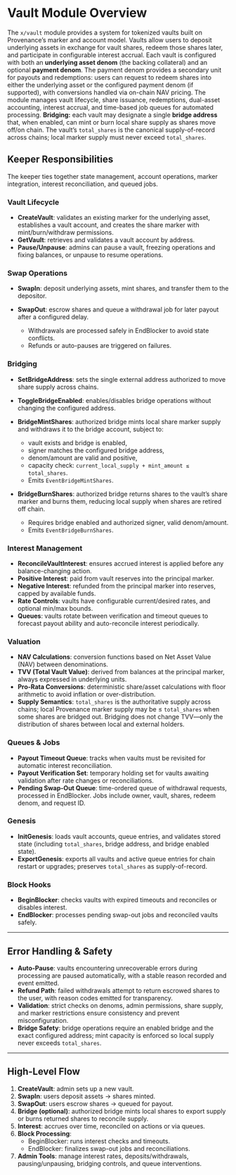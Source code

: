 # Vault Module Overview

The `x/vault` module provides a system for tokenized vaults built on Provenance’s marker and account model.
Vaults allow users to deposit underlying assets in exchange for vault shares, redeem those shares later, and participate in configurable interest accrual.
Each vault is configured with both an **underlying asset denom** (the backing collateral) and an optional **payment denom**.
The payment denom provides a secondary unit for payouts and redemptions: users can request to redeem shares into either the underlying asset or the configured payment denom (if supported), with conversions handled via on-chain NAV pricing.
The module manages vault lifecycle, share issuance, redemptions, dual-asset accounting, interest accrual, and time-based job queues for automated processing.
**Bridging:** each vault may designate a single **bridge address** that, when enabled, can mint or burn local share supply as shares move off/on chain. The vault’s `total_shares` is the canonical supply-of-record across chains; local marker supply must never exceed `total_shares`.

## Keeper Responsibilities

The keeper ties together state management, account operations, marker integration, interest reconciliation, and queued jobs.

### Vault Lifecycle

* **CreateVault**: validates an existing marker for the underlying asset, establishes a vault account, and creates the share marker with mint/burn/withdraw permissions.
* **GetVault**: retrieves and validates a vault account by address.
* **Pause/Unpause**: admins can pause a vault, freezing operations and fixing balances, or unpause to resume operations.

### Swap Operations

* **SwapIn**: deposit underlying assets, mint shares, and transfer them to the depositor.
* **SwapOut**: escrow shares and queue a withdrawal job for later payout after a configured delay.

  * Withdrawals are processed safely in EndBlocker to avoid state conflicts.
  * Refunds or auto-pauses are triggered on failures.

### Bridging

* **SetBridgeAddress**: sets the single external address authorized to move share supply across chains.
* **ToggleBridgeEnabled**: enables/disables bridge operations without changing the configured address.
* **BridgeMintShares**: authorized bridge mints local share marker supply and withdraws it to the bridge account, subject to:

  * vault exists and bridge is enabled,
  * signer matches the configured bridge address,
  * denom/amount are valid and positive,
  * capacity check: `current_local_supply + mint_amount ≤ total_shares`.
  * Emits `EventBridgeMintShares`.
* **BridgeBurnShares**: authorized bridge returns shares to the vault’s share marker and burns them, reducing local supply when shares are retired off chain.

  * Requires bridge enabled and authorized signer, valid denom/amount.
  * Emits `EventBridgeBurnShares`.

### Interest Management

* **ReconcileVaultInterest**: ensures accrued interest is applied before any balance-changing action.
* **Positive Interest**: paid from vault reserves into the principal marker.
* **Negative Interest**: refunded from the principal marker into reserves, capped by available funds.
* **Rate Controls**: vaults have configurable current/desired rates, and optional min/max bounds.
* **Queues**: vaults rotate between verification and timeout queues to forecast payout ability and auto-reconcile interest periodically.

### Valuation

* **NAV Calculations**: conversion functions based on Net Asset Value (NAV) between denominations.
* **TVV (Total Vault Value)**: derived from balances at the principal marker, always expressed in underlying units.
* **Pro-Rata Conversions**: deterministic share/asset calculations with floor arithmetic to avoid inflation or over-distribution.
* **Supply Semantics**: `total_shares` is the authoritative supply across chains; local Provenance marker supply may be ≤ `total_shares` when some shares are bridged out. Bridging does not change TVV—only the distribution of shares between local and external holders.

### Queues & Jobs

* **Payout Timeout Queue**: tracks when vaults must be revisited for automatic interest reconciliation.
* **Payout Verification Set**: temporary holding set for vaults awaiting validation after rate changes or reconciliations.
* **Pending Swap-Out Queue**: time-ordered queue of withdrawal requests, processed in EndBlocker. Jobs include owner, vault, shares, redeem denom, and request ID.

### Genesis

* **InitGenesis**: loads vault accounts, queue entries, and validates stored state (including `total_shares`, bridge address, and bridge enabled state).
* **ExportGenesis**: exports all vaults and active queue entries for chain restart or upgrades; preserves `total_shares` as supply-of-record.

### Block Hooks

* **BeginBlocker**: checks vaults with expired timeouts and reconciles or disables interest.
* **EndBlocker**: processes pending swap-out jobs and reconciled vaults safely.

---

## Error Handling & Safety

* **Auto-Pause**: vaults encountering unrecoverable errors during processing are paused automatically, with a stable reason recorded and event emitted.
* **Refund Path**: failed withdrawals attempt to return escrowed shares to the user, with reason codes emitted for transparency.
* **Validation**: strict checks on denoms, admin permissions, share supply, and marker restrictions ensure consistency and prevent misconfiguration.
* **Bridge Safety**: bridge operations require an enabled bridge and the exact configured address; mint capacity is enforced so local supply never exceeds `total_shares`.

---

## High-Level Flow

1. **CreateVault**: admin sets up a new vault.
2. **SwapIn**: users deposit assets → shares minted.
3. **SwapOut**: users escrow shares → queued for payout.
4. **Bridge (optional)**: authorized bridge mints local shares to export supply or burns returned shares to reconcile supply.
5. **Interest**: accrues over time, reconciled on actions or via queues.
6. **Block Processing**:
   * BeginBlocker: runs interest checks and timeouts.
   * EndBlocker: finalizes swap-out jobs and reconciliations.
7. **Admin Tools**: manage interest rates, deposits/withdrawals, pausing/unpausing, bridging controls, and queue interventions.
